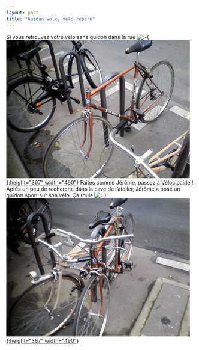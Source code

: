 ```yaml
---
layout: post
title: "Guidon volé, vélo réparé"
---
```



Si vous retrouvez votre vélo sans guidon dans la rue ![:-(](/assets/old/icon_sad.gif)
[![](/assets/old/velo-casse-490x367.jpg "vélo cassé"){:height="367" width="490"}](/assets/old/velo-casse.jpg)
Faites comme Jérôme, passez à Vélocipaide ! Après un peu de recherche dans la cave de l’atelier, Jérôme a posé un guidon sport sur son vélo. Ça roule ![:-)](/assets/old/icon_smile.gif)
[![](/assets/old/velo-repare-490x367.jpg "vélo réparé"){:height="367" width="490"}](/assets/old/velo-repare.jpg)
